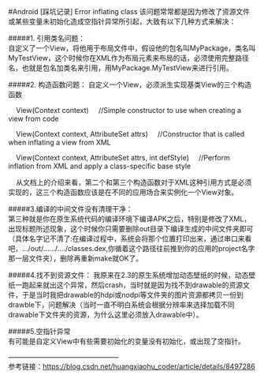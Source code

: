 ﻿#Android [踩坑记录] Error inflating class该问题常常都是因为修改了资源文件或某些变量未初始化造成空指针异常所引起，大致有以下几种方式来解决：  #####1.  引用类名问题：  自定义了一个View，将他用于布局文件中，假设他的包名叫MyPackage，类名叫MyTestView，这个时候你在XML作为布局元素来布局的话，必须使用完整路径名，也就是包名加类名来引用，用MyPackage.MyTestView来进行引用。  #####2. 构造函数问题：自定义一个View，必须派生实现基类View的三个构造函数    View(Context context)     //Simple constructor to use when creating a view from code    View(Context context, AttributeSet attrs)     //Constructor that is called when inflating a view from XML    View(Context context, AttributeSet attrs, int defStyle)     //Perform inflation from XML and apply a class-specific base style    从文档上的介绍来看，第二个和第三个构造函数对于XML这种引用方式是必须实现的，这三个构造函数应该是在不同的应用场合来实例化一个View对象。#####3.编译的中间文件没有清理干净：  第三种就是你在原生系统代码的编译环境下编译APK之后，特别是修改了XML，出现标题所述现象，这个时候你只需要删除out目录下编译生成的中间文件夹即可（具体名字记不清了:在编译过程中，系统会将那个位置打印出来，通过串口来看吧，.../out/....../..../classes.dex,你循着这个路径往前推到你的应用的project名字那一层文件夹），删除再重新make就OK了。#####4.找不到资源文件：我原来在2.3的原生系统增加动态壁纸的时候，动态壁纸一跑起来就出这个异常，然后crash，当时就是因为找不到drawable的资源文件，于是当时我把drawable的hdpi或nodpi等文件夹的图片资源都拷贝一份到drawble下，问题解决（当时一直不明白系统会根据分辨率来选择加载不同drawable下文件夹的资源，为什么这里必须放入drawable中）。  #####5.空指针异常  有可能是自定义View中有些需要初始化的变量没有初始化，或出现了空指针。   ————————————————   参考链接：https://blog.csdn.net/huangxiaohu_coder/article/details/8497286